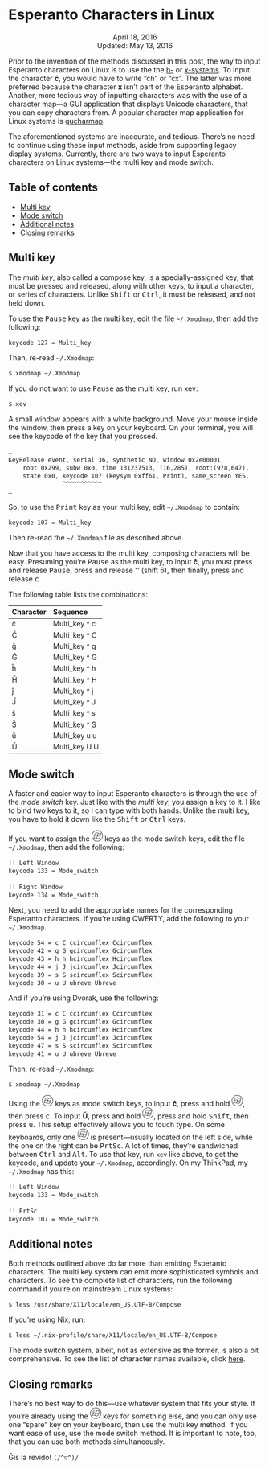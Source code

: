 Esperanto Characters in Linux
=============================

<center>April 18, 2016</center>
<center>Updated: May 13, 2016</center>

Prior to the invention of the methods discussed in this post, the way
to input Esperanto characters on Linux is to use the the
[h-](https://en.wikipedia.org/wiki/Esperanto_orthography#H-system) or
[x-systems](https://en.wikipedia.org/wiki/Esperanto_orthography#X-system).
To input the character **ĉ**, you would have to write “ch” or
“cx”. The latter was more preferred because the character **x** isn’t
part of the Esperanto alphabet. Another, more tedious way of inputting
characters was with the use of a character map—a GUI application that
displays Unicode characters, that you can copy characters from. A
popular character map application for Linux systems is
[gucharmap](https://wiki.gnome.org/Apps/Gucharmap).

The aforementioned systems are inaccurate, and tedious. There’s no
need to continue using these input methods, aside from supporting
legacy display systems. Currently, there are two ways to input
Esperanto characters on Linux systems—the multi key and mode switch.


## Table of contents

* [Multi key](#multikey)
* [Mode switch](#modeswitch)
* [Additional notes](#additional)
* [Closing remarks](#closing)


## Multi key <a name="multikey"></a>

The *multi key*, also called a compose key, is a specially-assigned
key, that must be pressed and released, along with other keys, to
input a character, or series of characters. Unlike <kbd>Shift</kbd> or
<kbd>Ctrl</kbd>, it must be released, and not held down.

To use the <kbd>Pause</kbd> key as the multi key, edit the file
`~/.Xmodmap`, then add the following:

```
keycode 127 = Multi_key
```

Then, re-read `~/.Xmodmap`:

```
$ xmodmap ~/.Xmodmap
```

If you do not want to use <kbd>Pause</kbd> as the multi key, run xev:

```
$ xev
```

A small window appears with a white background. Move your mouse inside
the window, then press a key on your keyboard. On your terminal, you
will see the keycode of the key that you pressed.

```
…
KeyRelease event, serial 36, synthetic NO, window 0x2e00001,
    root 0x299, subw 0x0, time 131237513, (16,285), root:(978,647),
    state 0x0, keycode 107 (keysym 0xff61, Print), same_screen YES,
               ^^^^^^^^^^^
…
```

So, to use the <kbd>Print</kbd> key as your multi key, edit
`~/.Xmodmap` to contain:

```
keycode 107 = Multi_key
```

Then re-read the `~/.Xmodmap` file as described above.

Now that you have access to the multi key, composing characters will
be easy. Presuming you’re <kbd>Pause</kbd> as the multi key, to input
**ĉ**, you must press and release <kbd>Pause</kbd>, press and release
<kbd>&#94;</kbd> (shift 6), then finally, press and release <kbd>c</kbd>.

The following table lists the combinations:


| Character | Sequence       |
| :-------- | :------------- |
| ĉ         | Multi_key ^ c  |
| Ĉ         | Multi_key ^ C  |
| ĝ         | Multi_key ^ g  |
| Ĝ         | Multi_key ^ G  |
| ĥ         | Multi_key ^ h  |
| Ĥ         | Multi_key ^ H  |
| ĵ         | Multi_key ^ j  |
| Ĵ         | Multi_key ^ J  |
| ŝ         | Multi_key ^ s  |
| Ŝ         | Multi_key ^ S  |
| ŭ         | Multi_key u u  |
| Ŭ         | Multi_key U U  |


## Mode switch <a name="modeswitch"></a>

A faster and easier way to input Esperanto characters is through the
use of the *mode switch* key. Just like with the *multi key*, you
assign a key to it. I like to bind two keys to it, so I can type with
both hands. Unlike the multi key, you have to hold it down like the
<kbd>Shift</kbd> or <kbd>Ctrl</kbd> keys.

If you want to assign the <kbd>![Windows](images/icon_windows_02_22x22.png "Windows key")</kbd> keys as the mode switch keys, edit
the file `~/.Xmodmap`, then add the following:

```
!! Left Window
keycode 133 = Mode_switch

!! Right Window
keycode 134 = Mode_switch
```

Next, you need to add the appropriate names for the corresponding
Esperanto characters. If you’re using QWERTY, add the following to
your `~/.Xmodmap`.

```
keycode 54 = c C ccircumflex Ccircumflex
keycode 42 = g G gcircumflex Gcircumflex
keycode 43 = h h hcircumflex Hcircumflex
keycode 44 = j J jcircumflex Jcircumflex
keycode 39 = s S scircumflex Scircumflex
keycode 30 = u U ubreve Ubreve
```

And if you’re using Dvorak, use the following:

```
keycode 31 = c C ccircumflex Ccircumflex
keycode 30 = g G gcircumflex Gcircumflex
keycode 44 = h h hcircumflex Hcircumflex
keycode 54 = j J jcircumflex Jcircumflex
keycode 47 = s S scircumflex Scircumflex
keycode 41 = u U ubreve Ubreve
```

Then, re-read `~/.Xmodmap`:

```
$ xmodmap ~/.Xmodmap
```

Using the <kbd>![Windows](images/icon_windows_02_22x22.png "Windows key")</kbd> keys as mode switch keys, to input **ĉ**, press and
hold <kbd>![Windows](images/icon_windows_02_22x22.png "Windows key")</kbd>, then press <kbd>c</kbd>. To input **Ŭ**, press and
hold <kbd>![Windows](images/icon_windows_02_22x22.png "Windows key")</kbd>, press and hold <kbd>Shift</kbd>, then press <kbd>u</kbd>. This setup effectively allows you to touch type. On some keyboards, only one <kbd>![Windows](images/icon_windows_02_22x22.png "Windows key")</kbd> is present—usually located on the left side, while the one on the right can be <kbd>PrtSc</kbd>. A lot of times, they’re sandwiched between <kbd>Ctrl</kbd> and <kbd>Alt</kbd>. To use that key, run `xev` like above, to get the keycode, and update your `~/.Xmodmap`, accordingly. On my ThinkPad, my `~/.Xmodmap` has this:

```
!! Left Window
keycode 133 = Mode_switch

!! PrtSc
keycode 107 = Mode_switch
```


## Additional notes <a name="additional"></a>

Both methods outlined above do far more than emitting Esperanto
characters. The multi key system can emit more sophisticated symbols
and characters. To see the complete list of characters, run the
following command if you’re on mainstream Linux systems:

```
$ less /usr/share/X11/locale/en_US.UTF-8/Compose
```

If you’re using Nix, run:

```
$ less ~/.nix-profile/share/X11/locale/en_US.UTF-8/Compose
```

The mode switch system, albeit, not as extensive as the former, is
also a bit comprehensive. To see the list of character names
available, click [here](http://wiki.linuxquestions.org/wiki/List_of_Keysyms_Recognised_by_Xmodmap).


## Closing remarks <a name="closing"></a>

There’s no best way to do this—use whatever system that fits your
style. If you’re already using the <kbd>![Windows](images/icon_windows_02_22x22.png "Windows key")</kbd> keys for something else,
and you can only use one “spare” key on your keyboard, then use the
multi key method. If you want ease of use, use the mode switch
method. It is important to note, too, that you can use both methods
simultaneously.

Ĝis la revido! `(/^▽^)/`
